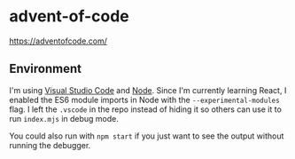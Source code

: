 # advent-of-code

https://adventofcode.com/

## Environment

I'm using [Visual Studio Code](https://code.visualstudio.com/) and [Node](https://nodejs.org/en/). Since I'm currently learning React, I enabled the ES6 module imports in Node with the `--experimental-modules` flag. I left the `.vscode` in the repo instead of hiding it so others can use it to run `index.mjs` in debug mode.

You could also run with `npm start` if you just want to see the output without running the debugger.
